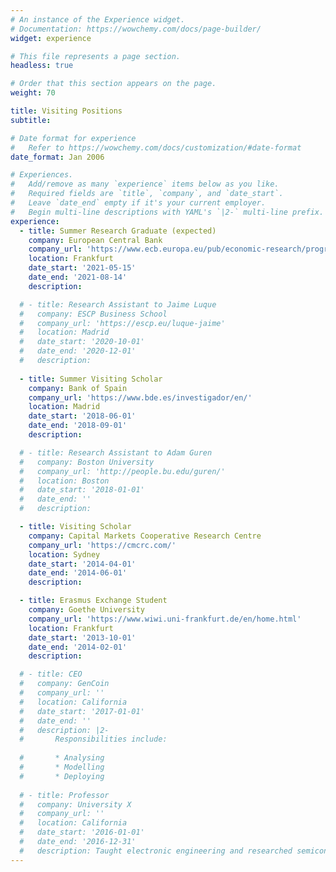 ```yaml
---
# An instance of the Experience widget.
# Documentation: https://wowchemy.com/docs/page-builder/
widget: experience

# This file represents a page section.
headless: true

# Order that this section appears on the page.
weight: 70

title: Visiting Positions
subtitle:

# Date format for experience
#   Refer to https://wowchemy.com/docs/customization/#date-format
date_format: Jan 2006

# Experiences.
#   Add/remove as many `experience` items below as you like.
#   Required fields are `title`, `company`, and `date_start`.
#   Leave `date_end` empty if it's your current employer.
#   Begin multi-line descriptions with YAML's `|2-` multi-line prefix.
experience:
  - title: Summer Research Graduate (expected)
    company: European Central Bank 
    company_url: 'https://www.ecb.europa.eu/pub/economic-research/programmes/graduate/html/index.en.html'
    location: Frankfurt
    date_start: '2021-05-15'
    date_end: '2021-08-14'
    description:

  # - title: Research Assistant to Jaime Luque
  #   company: ESCP Business School 
  #   company_url: 'https://escp.eu/luque-jaime'
  #   location: Madrid
  #   date_start: '2020-10-01'
  #   date_end: '2020-12-01'
  #   description:
        
  - title: Summer Visiting Scholar
    company: Bank of Spain 
    company_url: 'https://www.bde.es/investigador/en/'
    location: Madrid
    date_start: '2018-06-01'
    date_end: '2018-09-01'
    description:

  # - title: Research Assistant to Adam Guren
  #   company: Boston University
  #   company_url: 'http://people.bu.edu/guren/'
  #   location: Boston
  #   date_start: '2018-01-01'
  #   date_end: ''
  #   description:

  - title: Visiting Scholar
    company: Capital Markets Cooperative Research Centre 
    company_url: 'https://cmcrc.com/'
    location: Sydney
    date_start: '2014-04-01'
    date_end: '2014-06-01'
    description:

  - title: Erasmus Exchange Student
    company: Goethe University
    company_url: 'https://www.wiwi.uni-frankfurt.de/en/home.html'
    location: Frankfurt
    date_start: '2013-10-01'
    date_end: '2014-02-01'
    description:

  # - title: CEO
  #   company: GenCoin
  #   company_url: ''
  #   location: California
  #   date_start: '2017-01-01'
  #   date_end: ''
  #   description: |2-
  #       Responsibilities include:
        
  #       * Analysing
  #       * Modelling
  #       * Deploying
        
  # - title: Professor
  #   company: University X
  #   company_url: ''
  #   location: California
  #   date_start: '2016-01-01'
  #   date_end: '2016-12-31'
  #   description: Taught electronic engineering and researched semiconductor physics.
---
```

